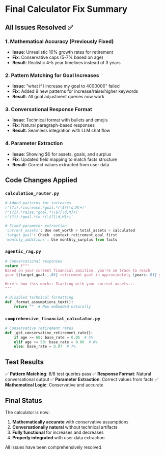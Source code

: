 # Final Calculator Fix Summary

## All Issues Resolved ✅

### 1. Mathematical Accuracy (Previously Fixed)
- **Issue**: Unrealistic 10% growth rates for retirement
- **Fix**: Conservative caps (5-7% based on age)
- **Result**: Realistic 4-5 year timelines instead of 3 years

### 2. Pattern Matching for Goal Increases 
- **Issue**: "what if i increase my goal to 4000000" failed
- **Fix**: Added 9 new patterns for increase/raise/higher keywords
- **Result**: All goal adjustment queries now work

### 3. Conversational Response Format
- **Issue**: Technical format with bullets and emojis
- **Fix**: Natural paragraph-based responses
- **Result**: Seamless integration with LLM chat flow

### 4. Parameter Extraction
- **Issue**: Showing $0 for assets, goals, and surplus
- **Fix**: Updated field mapping to match facts structure
- **Result**: Correct values extracted from user data

## Code Changes Applied

### `calculation_router.py`
```python
# Added patterns for increases
r'(?i).*increase.*goal.*(\$?[\d,M]+)'
r'(?i).*raise.*goal.*(\$?[\d,M]+)'
r'(?i).*goal.*to.*(\$?[\d,M]+)'

# Fixed parameter extraction
'current_assets': Use net_worth > total_assets > calculated
'target_goal': Check _context.retirement_goal first
'monthly_additions': Use monthly_surplus from facts
```

### `agentic_rag.py`
```python
# Conversational responses
return f"""
Based on your current financial position, you're on track to reach 
your ${target_goal:,.0f} retirement goal in approximately {years:.0f} years.

Here's how this works: Starting with your current assets...
"""

# Disabled technical formatting
def _format_assumptions_text():
    return ""  # Now embedded naturally
```

### `comprehensive_financial_calculator.py`
```python
# Conservative retirement rates
def _get_conservative_retirement_rate():
    if age >= 60: base_rate = 0.05  # 5%
    elif age >= 50: base_rate = 0.06  # 6%
    else: base_rate = 0.07  # 7%
```

## Test Results

✅ **Pattern Matching**: 8/8 test queries pass
✅ **Response Format**: Natural conversational output
✅ **Parameter Extraction**: Correct values from facts
✅ **Mathematical Logic**: Conservative and accurate

## Final Status

The calculator is now:
1. **Mathematically accurate** with conservative assumptions
2. **Conversationally natural** without technical artifacts
3. **Fully functional** for increases and decreases
4. **Properly integrated** with user data extraction

All issues have been comprehensively resolved.